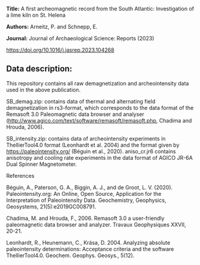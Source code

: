 **Title:** A first archeomagnetic record from the South Atlantic: Investigation of a lime kiln on St. Helena

**Authors:** Arneitz, P. and Schnepp, E.

**Journal:** Journal of Archaeological Science: Reports (2023)

https://doi.org/10.1016/j.jasrep.2023.104268

## Data description:

This repository contains all raw demagnetization and archeointensity data used in the above publication.

SB_demag.zip: contains data of thermal and alternating field demagnetization in rs3-format, which corresponds to the data format of the Remasoft 3.0 Paleomagnetic data browser and analyser (http://www.agico.com/text/software/remasoft/remasoft.php, Chadima and Hrouda, 2006).

SB_intensity.zip: contains data of archeointensity experiments in ThellierTool4.0 format (Leonhardt et al. 2004) and the format given by https://paleointensity.org/ (Béguin et al.,
2020). aniso_cr.jr6 contains anisotropy and cooling rate experiments in the data format of AGICO JR-6A Dual Spinner Magnetometer. 

References

Béguin, A., Paterson, G. A., Biggin, A. J., and de Groot, L. V. (2020). Paleointensity.org: An Online, Open Source, Application for the Interpretation of Paleointensity Data. Geochemistry, Geophysics, Geosystems, 21(5):e2019GC008791.

Chadima, M. and Hrouda, F., 2006. Remasoft 3.0 a user-friendly paleomagnetic data browser and analyzer. Travaux Geophysiques XXVII, 20-21.

Leonhardt, R., Heunemann, C., Krása, D. 2004. Analyzing absolute paleointensity determinations: Acceptance criteria and the software ThellierTool4.0. Geochem. Geophys. Geosys., 5(12).
